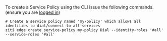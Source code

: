 To create a Service Policy using the CLI issue the following commands. (ensure you are [logged in](../../../cli/logging-in))

    # Create a service policy named 'my-policy' which allows all identities to dial/connect to all services 
    ziti edge create service-policy my-policy Dial --identity-roles '#all' --service-roles '#all'
